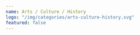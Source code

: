 ```yaml
---
name: Arts / Culture / History
logo: "/img/categories/arts-culture-history.svg"
featured: false
---
```

